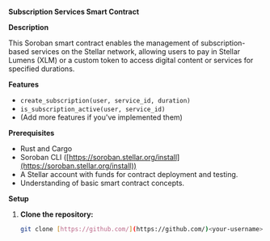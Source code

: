 **Subscription Services Smart Contract**

**Description**

This Soroban smart contract enables the management of subscription-based services on the Stellar network, allowing users to pay in Stellar Lumens (XLM) or a custom token to access digital content or services for specified durations.

**Features**

* `create_subscription(user, service_id, duration)`
* `is_subscription_active(user, service_id)`
* (Add more features if you've implemented them)

**Prerequisites**

* Rust and Cargo
* Soroban CLI ([https://soroban.stellar.org/install](https://soroban.stellar.org/install))
* A Stellar account with funds for contract deployment and testing.
* Understanding of basic smart contract concepts.

**Setup**

1. **Clone the repository:**
   ```bash
   git clone [https://github.com/](https://github.com/)<your-username>/subscription_contract.git
